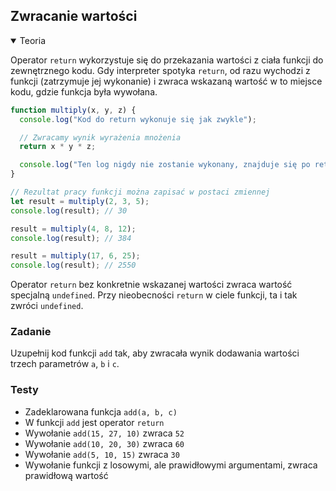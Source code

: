 ## Zwracanie wartości

<details open>
  <summary>Teoria</summary> 

Operator `return` wykorzystuje się do przekazania wartości z ciała funkcji do zewnętrznego kodu. Gdy interpreter spotyka `return`, od razu wychodzi z funkcji (zatrzymuje jej wykonanie) i zwraca wskazaną wartość w to miejsce kodu, gdzie funkcja była wywołana.

```js
function multiply(x, y, z) {
  console.log("Kod do return wykonuje się jak zwykle"); 

  // Zwracamy wynik wyrażenia mnożenia
  return x * y * z;

  console.log("Ten log nigdy nie zostanie wykonany, znajduje się po return"); 
}

// Rezultat pracy funkcji można zapisać w postaci zmiennej
let result = multiply(2, 3, 5);
console.log(result); // 30

result = multiply(4, 8, 12);
console.log(result); // 384

result = multiply(17, 6, 25);
console.log(result); // 2550
```

Operator `return` bez konkretnie wskazanej wartości zwraca wartość specjalną `undefined`. Przy nieobecności `return` w ciele funkcji, ta i tak zwróci `undefined`.

</details>

<h3 class="task">Zadanie</h3> 

Uzupełnij kod funkcji `add` tak, aby zwracała wynik dodawania wartości trzech parametrów `a`, `b` i `c`.

<h3 class="test">Testy</h3> 

- Zadeklarowana funkcja `add(a, b, c)` 
- W funkcji `add` jest operator `return`  
- Wywołanie `add(15, 27, 10)` zwraca `52`  
- Wywołanie `add(10, 20, 30)` zwraca `60`  
- Wywołanie `add(5, 10, 15)` zwraca `30`  
- Wywołanie funkcji z losowymi, ale prawidłowymi argumentami, zwraca prawidłową wartość